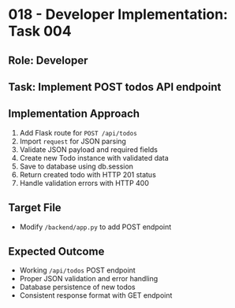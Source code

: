 # 018 - Developer Implementation: Task 004

## Role: Developer
## Task: Implement POST todos API endpoint

## Implementation Approach
1. Add Flask route for `POST /api/todos`
2. Import `request` for JSON parsing
3. Validate JSON payload and required fields
4. Create new Todo instance with validated data
5. Save to database using db.session
6. Return created todo with HTTP 201 status
7. Handle validation errors with HTTP 400

## Target File
- Modify `/backend/app.py` to add POST endpoint

## Expected Outcome
- Working `/api/todos` POST endpoint
- Proper JSON validation and error handling
- Database persistence of new todos
- Consistent response format with GET endpoint